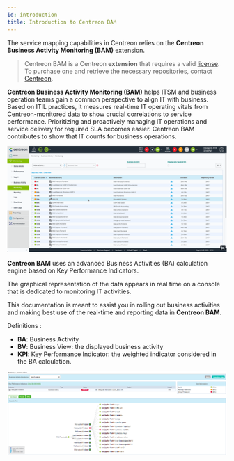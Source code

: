 ```yaml
---
id: introduction
title: Introduction to Centreon BAM
---
```


The service mapping capabilities in Centreon relies on the **Centreon Business
Activity Monitoring (BAM)** extension.

> Centreon BAM is a Centreon **extension** that requires a valid [license](../administration/licenses.md). To
> purchase one and retrieve the necessary repositories, contact
> [Centreon](mailto:sales@centreon.com).

**Centreon Business Activity Monitoring (BAM)** helps ITSM and business
operation teams gain a common perspective to align IT with business. Based on
ITIL practices, it measures real-time IT operating vitals from
Centreon-monitored data to show crucial correlations to service performance.
Prioritizing and proactively managing IT operations and service delivery for
required SLA becomes easier. Centreon BAM contributes to show that IT counts for
business operations.

![image](../assets/service-mapping/first_page.gif)

**Centreon BAM** uses an advanced Business Activities (BA) calculation engine
based on Key Performance Indicators.

The graphical representation of the data appears in real time on a console that
is dedicated to monitoring IT activities.

This documentation is meant to assist you in rolling out business activities and
making best use of the real-time and reporting data in **Centreon BAM**.

Definitions :

  - **BA**: Business Activity
  - **BV**: Business View: the displayed business activity
  - **KPI**: Key Performance Indicator: the weighted indicator considered in the
    BA calculation.

![image](../assets/service-mapping/about/ba_detailed.png)
